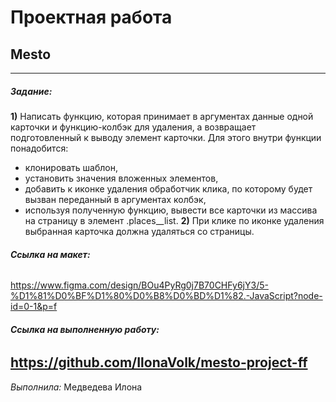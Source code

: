 # Проектная работа 
## Mesto
------

##### **Задание:**
**1)** Написать функцию, которая принимает в аргументах данные одной карточки и функцию-колбэк для удаления, а возвращает подготовленный к выводу элемент карточки. Для этого внутри функции понадобится:
* клонировать шаблон,
* установить значения вложенных элементов,
* добавить к иконке удаления обработчик клика, по которому будет вызван переданный в аргументах колбэк,
* используя полученную функцию, вывести все карточки из массива на страницу в элемент .places__list.
**2)** При клике по иконке удаления выбранная карточка должна удаляться со страницы.

###### **Ссылка на макет:**
https://www.figma.com/design/BOu4PyRg0j7B70CHFy6jY3/5-%D1%81%D0%BF%D1%80%D0%B8%D0%BD%D1%82.-JavaScript?node-id=0-1&p=f

###### **Ссылка на выполненную работу:**
https://github.com/IlonaVolk/mesto-project-ff
------
*Выполнила:*
Медведева Илона